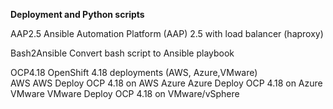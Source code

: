 **Deployment and Python scripts**

AAP2.5              Ansible Automation Platform (AAP) 2.5 with load balancer (haproxy)

Bash2Ansible        Convert bash script to Ansible playbook

OCP4.18             OpenShift 4.18 deployments (AWS, Azure,VMware)          
  AWS               AWS Deploy OCP 4.18 on AWS
  Azure             Azure Deploy OCP 4.18 on Azure
  VMware            VMware Deploy OCP 4.18 on VMware/vSphere

